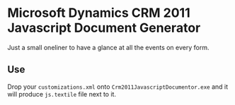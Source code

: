 # Microsoft Dynamics CRM 2011 Javascript Document Generator

Just a small oneliner to have a glance at all the events on every form.

## Use

 Drop your `customizations.xml` onto `Crm2011JavascriptDocumentor.exe`  and it will produce `js.textile` file next to it.